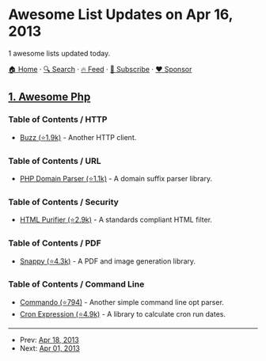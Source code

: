 # Awesome List Updates on Apr 16, 2013

1 awesome lists updated today.

[🏠 Home](/README.md) · [🔍 Search](https://www.trackawesomelist.com/search/) · [🔥 Feed](https://www.trackawesomelist.com/rss.xml) · [📮 Subscribe](https://trackawesomelist.us17.list-manage.com/subscribe?u=d2f0117aa829c83a63ec63c2f&id=36a103854c) · [❤️  Sponsor](https://github.com/sponsors/theowenyoung)



## [1. Awesome Php](/content/ziadoz/awesome-php/README.md)

### Table of Contents / HTTP

*   [Buzz (⭐1.9k)](https://github.com/kriswallsmith/Buzz) - Another HTTP client.

### Table of Contents / URL

*   [PHP Domain Parser (⭐1.1k)](https://github.com/jeremykendall/php-domain-parser) - A domain suffix parser library.

### Table of Contents / Security

*   [HTML Purifier (⭐2.9k)](https://github.com/ezyang/htmlpurifier) - A standards compliant HTML filter.

### Table of Contents / PDF

*   [Snappy (⭐4.3k)](https://github.com/KnpLabs/snappy) - A PDF and image generation library.

### Table of Contents / Command Line

*   [Commando (⭐794)](https://github.com/nategood/commando) - Another simple command line opt parser.
*   [Cron Expression (⭐4.9k)](https://github.com/mtdowling/cron-expression) - A library to calculate cron run dates.

---

- Prev: [Apr 18, 2013](/content/2013/04/18/README.md)
- Next: [Apr 01, 2013](/content/2013/04/01/README.md)